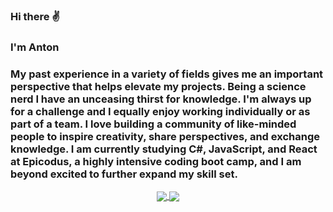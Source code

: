 ### Hi there ✌️
### I'm Anton
### My past experience in a variety of fields gives me an important perspective that helps elevate my projects. Being a science nerd I have an unceasing thirst for knowledge. I'm always up for a challenge and I equally enjoy working individually or as part of a team. I love building a community of like-minded people to inspire creativity, share perspectives, and exchange knowledge. I am currently studying C#, JavaScript, and React at Epicodus, a highly intensive coding boot camp, and I am beyond excited to further expand my skill set.


<p align="center">
<a href="https://github.com/anton3ch">
  <img align="center" src="https://github-readme-stats.vercel.app/api?username=anton3ch&show_icons=true&bg_color=30,cc2b5e,753a88&title_color=fff&text_color=fff&icon_color=dfcfff&count_private=true&hide_title=true" />
</a>
<a href="https://github.com/anton3ch">
  <img align="center" src="https://github-readme-stats.vercel.app/api/top-langs/?username=anton3ch&layout=compact&bg_color=30,753a88,cc2b5e&title_color=fff&text_color=fff&hide_title=true")](https://github.com/anton3ch/github-readme-stats" />
</a>
</p>

<!-- https://github.com/anuraghazra/github-readme-stats#wakatime-week-stats
![Anton's GitHub stats](https://github-readme-stats.vercel.app/api?username=anton3ch&show_icons=true&bg_color=30,e96443,904e95&title_color=fff&text_color=fff)</p>
[![Top Langs](https://github-readme-stats.vercel.app/api/top-langs/?username=anton3ch&layout=compact&bg_color=30,e96443,904e95&title_color=fff&text_color=fff)](https://github.com/anton3ch/github-readme-stats) -->


<!--
**anton3ch/anton3ch** is a ✨ _special_ ✨ repository because its `README.md` (this file) appears on your GitHub profile.

Here are some ideas to get you started:

- 🔭 I’m currently working on ...
- 🌱 I’m currently learning ...
- 👯 I’m looking to collaborate on ...
- 🤔 I’m looking for help with ...
- 💬 Ask me about ...
- 📫 How to reach me: ...
- 😄 Pronouns: ...
- ⚡ Fun fact: ...
-->
